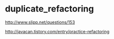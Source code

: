 duplicate_refactoring
=====================

http://www.slipp.net/questions/153


http://javacan.tistory.com/entry/practice-refactoring
